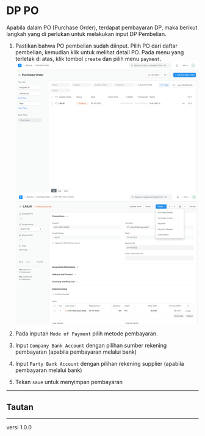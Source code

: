 # DP PO
Apabila dalam PO (Purchase Order), terdapat pembayaran DP, maka berikut langkah yang di perlukan untuk melakukan input DP Pembelian.

1. Pastikan bahwa PO pembelian sudah diinput. Pilih PO dari daftar pembelian, kemudian klik untuk melihat detail PO.  Pada menu yang terletak di atas, klik tombol `create` dan pilih menu `payment`.
   ![](/assets/DP0.PNG)
   ![](/assets/DP1.PNG)


2. Pada inputan `Mode of Payment` pilih metode pembayaran.
3. Input `Company Bank Account` dengan pilihan sumber rekening pembayaran (apabila pembayaran melalui bank)
4. Input `Party Bank Account` dengan pilihan rekening supplier (apabila pembayaran melalui bank)
5. Tekan `save` untuk menyimpan pembayaran

------------------
## Tautan

------------------
versi 1.0.0
